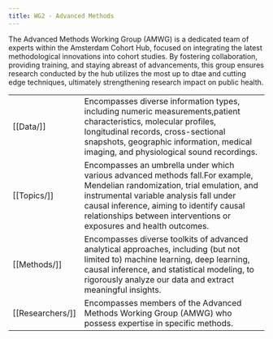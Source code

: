 ```yaml
---
title: WG2 - Advanced Methods
---
```


The Advanced Methods Working Group (AMWG) is a dedicated team of experts within the Amsterdam Cohort Hub, focused on integrating the latest methodological innovations into cohort studies. By fostering collaboration, providing training, and staying abreast of advancements, this group ensures research conducted by the hub utilizes the most up to dtae and cutting edge techniques, ultimately strengthening research impact on public health.

| | |
|-|-|
|[[Data/]]|Encompasses diverse information types, including numeric measurements,patient characteristics, molecular profiles, longitudinal records, cross-sectional snapshots, geographic information, medical imaging, and physiological sound recordings.|
|[[Topics/]]|Encompasses an umbrella under which various advanced methods fall.For example, Mendelian randomization, trial emulation, and instrumental variable analysis fall under causal inference, aiming to identify causal relationships between interventions or exposures and health outcomes.|
|[[Methods/]]|Encompasses diverse toolkits of advanced analytical approaches, including (but not limited to) machine learning, deep learning, causal inference, and statistical modeling, to rigorously analyze our data and extract meaningful insights.|
|[[Researchers/]]|Encompasses members of the Advanced Methods Working Group (AMWG) who possess expertise in specific methods.|
